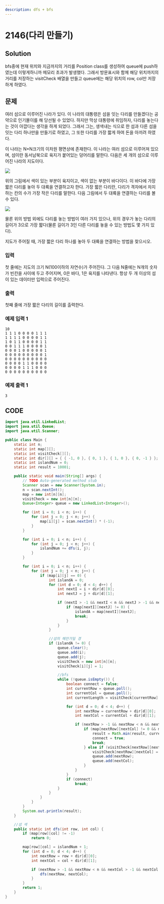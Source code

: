 ```yaml
---
description: dfs + bfs
---
```


# 2146\(다리 만들기\)

## Solution

bfs중에 현재 위치와 지금까지의 거리를 Position class를 생성하여 queue에 push하였는데 이렇게하니까 메모리 초과가 발생했다. 그래서 방문표시와 함께 해당 위치까지의 거리를 저장하는 visitCheck 배열을 만들고 queue에는 해당 위치의 row, col만 저장하게 하였다.

## 문제

여러 섬으로 이루어진 나라가 있다. 이 나라의 대통령은 섬을 잇는 다리를 만들겠다는 공약으로 인기몰이를 해 당선될 수 있었다. 하지만 막상 대통령에 취임하자, 다리를 놓는다는 것이 아깝다는 생각을 하게 되었다. 그래서 그는, 생색내는 식으로 한 섬과 다른 섬을 잇는 다리 하나만을 만들기로 하였고, 그 또한 다리를 가장 짧게 하여 돈을 아끼려 하였다.

이 나라는 N×N크기의 이차원 평면상에 존재한다. 이 나라는 여러 섬으로 이루어져 있으며, 섬이란 동서남북으로 육지가 붙어있는 덩어리를 말한다. 다음은 세 개의 섬으로 이루어진 나라의 지도이다.

![](https://www.acmicpc.net/JudgeOnline/upload/201008/bri.PNG)

위의 그림에서 색이 있는 부분이 육지이고, 색이 없는 부분이 바다이다. 이 바다에 가장 짧은 다리를 놓아 두 대륙을 연결하고자 한다. 가장 짧은 다리란, 다리가 격자에서 차지하는 칸의 수가 가장 작은 다리를 말한다. 다음 그림에서 두 대륙을 연결하는 다리를 볼 수 있다.

![](https://www.acmicpc.net/JudgeOnline/upload/201008/b2.PNG)

물론 위의 방법 외에도 다리를 놓는 방법이 여러 가지 있으나, 위의 경우가 놓는 다리의 길이가 3으로 가장 짧다\(물론 길이가 3인 다른 다리를 놓을 수 있는 방법도 몇 가지 있다\).

지도가 주어질 때, 가장 짧은 다리 하나를 놓아 두 대륙을 연결하는 방법을 찾으시오.

### 입력

첫 줄에는 지도의 크기 N\(100이하의 자연수\)가 주어진다. 그 다음 N줄에는 N개의 숫자가 빈칸을 사이에 두고 주어지며, 0은 바다, 1은 육지를 나타낸다. 항상 두 개 이상의 섬이 있는 데이터만 입력으로 주어진다.

### 출력

첫째 줄에 가장 짧은 다리의 길이를 출력한다.

### 예제 입력 1

```text
10
1 1 1 0 0 0 0 1 1 1
1 1 1 1 0 0 0 0 1 1
1 0 1 1 0 0 0 0 1 1
0 0 1 1 1 0 0 0 0 1
0 0 0 1 0 0 0 0 0 1
0 0 0 0 0 0 0 0 0 1
0 0 0 0 0 0 0 0 0 0
0 0 0 0 1 1 0 0 0 0
0 0 0 0 1 1 1 0 0 0
0 0 0 0 0 0 0 0 0 0
```

### 예제 출력 1

```text
3
```

## CODE

```java
import java.util.LinkedList;
import java.util.Queue;
import java.util.Scanner;

public class Main {
	static int n;
	static int map[][];
	static int visitCheck[][];
	static int dir[][] = { { -1, 0 }, { 0, 1 }, { 1, 0 }, { 0, -1 } };
	static int islandNum = 0;
	static int result = 10001;

	public static void main(String[] args) {
		// TODO Auto-generated method stub
		Scanner scan = new Scanner(System.in);
		n = scan.nextInt();
		map = new int[n][n];
		visitCheck = new int[n][n];
		Queue<Integer> queue = new LinkedList<Integer>();

		for (int i = 0; i < n; i++) {
			for (int j = 0; j < n; j++) {
				map[i][j] = scan.nextInt() * (-1);
			}
		}

		for (int i = 0; i < n; i++) {
			for (int j = 0; j < n; j++) {
				islandNum += dfs(i, j);
			}
		}

		for (int i = 0; i < n; i++) {
			for (int j = 0; j < n; j++) {
				if (map[i][j] == 0) {
					int islandA = 0;
					for (int d = 0; d < 4; d++) {
						int nextI = i + dir[d][0];
						int nextJ = j + dir[d][1];

						if (nextI > -1 && nextI < n && nextJ > -1 && nextJ < n) {
							if (map[nextI][nextJ] != 0) {
								islandA = map[nextI][nextJ];
								break;
							}
						}
					}

					//섬의 해안가일 경
					if (islandA != 0) {
						queue.clear();
						queue.add(i);
						queue.add(j);
						visitCheck = new int[n][n];
						visitCheck[i][j] = 1;

						//bfs
						while (!queue.isEmpty()) {
							boolean connect = false;
							int currentRow = queue.poll();
							int currentCol = queue.poll();
							int currentLength = visitCheck[currentRow][currentCol];

							for (int d = 0; d < 4; d++) {
								int nextRow = currentRow + dir[d][0];
								int nextCol = currentCol + dir[d][1];

								if (nextRow > -1 && nextRow < n && nextCol > -1 && nextCol < n) {
									if (map[nextRow][nextCol] != 0 && map[nextRow][nextCol] != islandA) {
										result = Math.min(result, currentLength);
										connect = true;
										break;
									} else if (visitCheck[nextRow][nextCol] == 0 && map[nextRow][nextCol] == 0) {
										visitCheck[nextRow][nextCol] = currentLength + 1;
										queue.add(nextRow);
										queue.add(nextCol);
									}
								}
							}
							if (connect)
								break;
						}
					}
				}
			}
		}
		System.out.println(result);
	}

	//섬 색
	public static int dfs(int row, int col) {
		if (map[row][col] != -1)
			return 0;

		map[row][col] = islandNum + 1;
		for (int d = 0; d < 4; d++) {
			int nextRow = row + dir[d][0];
			int nextCol = col + dir[d][1];

			if (nextRow > -1 && nextRow < n && nextCol > -1 && nextCol < n && map[nextRow][nextCol] == -1) {
				dfs(nextRow, nextCol);
			}
		}
		return 1;
	}
}
```

